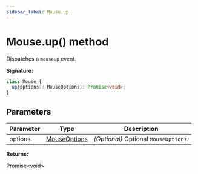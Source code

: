 ```yaml
---
sidebar_label: Mouse.up
---
```


# Mouse.up() method

Dispatches a `mouseup` event.

**Signature:**

```typescript
class Mouse {
  up(options?: MouseOptions): Promise<void>;
}
```

## Parameters

| Parameter | Type                                        | Description                                           |
| --------- | ------------------------------------------- | ----------------------------------------------------- |
| options   | [MouseOptions](./puppeteer.mouseoptions.md) | <i>(Optional)</i> Optional <code>MouseOptions</code>. |

**Returns:**

Promise&lt;void&gt;
